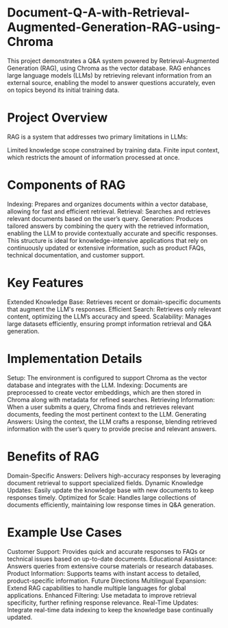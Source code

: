 # Document-Q-A-with-Retrieval-Augmented-Generation-RAG-using-Chroma

This project demonstrates a Q&A system powered by Retrieval-Augmented Generation (RAG), using Chroma as the vector database. RAG enhances large language models (LLMs) by retrieving relevant information from an external source, enabling the model to answer questions accurately, even on topics beyond its initial training data.

# Project Overview
RAG is a system that addresses two primary limitations in LLMs:

Limited knowledge scope constrained by training data.
Finite input context, which restricts the amount of information processed at once.

# Components of RAG

Indexing: Prepares and organizes documents within a vector database, allowing for fast and efficient retrieval.
Retrieval: Searches and retrieves relevant documents based on the user’s query.
Generation: Produces tailored answers by combining the query with the retrieved information, enabling the LLM to provide contextually accurate and specific responses.
This structure is ideal for knowledge-intensive applications that rely on continuously updated or extensive information, such as product FAQs, technical documentation, and customer support.

# Key Features

Extended Knowledge Base: Retrieves recent or domain-specific documents that augment the LLM's responses.
Efficient Search: Retrieves only relevant content, optimizing the LLM’s accuracy and speed.
Scalability: Manages large datasets efficiently, ensuring prompt information retrieval and Q&A generation.

# Implementation Details

Setup: The environment is configured to support Chroma as the vector database and integrates with the LLM.
Indexing: Documents are preprocessed to create vector embeddings, which are then stored in Chroma along with metadata for refined searches.
Retrieving Information: When a user submits a query, Chroma finds and retrieves relevant documents, feeding the most pertinent context to the LLM.
Generating Answers: Using the context, the LLM crafts a response, blending retrieved information with the user’s query to provide precise and relevant answers.

# Benefits of RAG

Domain-Specific Answers: Delivers high-accuracy responses by leveraging document retrieval to support specialized fields.
Dynamic Knowledge Updates: Easily update the knowledge base with new documents to keep responses timely.
Optimized for Scale: Handles large collections of documents efficiently, maintaining low response times in Q&A generation.

# Example Use Cases

Customer Support: Provides quick and accurate responses to FAQs or technical issues based on up-to-date documents.
Educational Assistance: Answers queries from extensive course materials or research databases.
Product Information: Supports teams with instant access to detailed, product-specific information.
Future Directions
Multilingual Expansion: Extend RAG capabilities to handle multiple languages for global applications.
Enhanced Filtering: Use metadata to improve retrieval specificity, further refining response relevance.
Real-Time Updates: Integrate real-time data indexing to keep the knowledge base continually updated.
